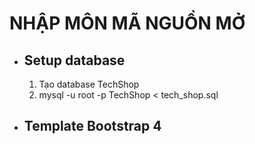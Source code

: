 # NHẬP MÔN MÃ NGUỒN MỞ
* ## Setup database

  1. Tạo database TechShop
  2. mysql -u root -p TechShop < tech_shop.sql

* ## Template Bootstrap 4
